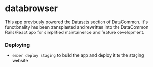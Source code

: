 # databrowser
This app previously powered the [Datasets](https://datacommon.mapc.org/browser/) section of DataCommon. It's functionality has been transplanted and rewritten into the DataCommon Rails/React app for simplified maintainence and feature development.


### Deploying

* `ember deploy staging` to build the app and deploy it to the staging website
